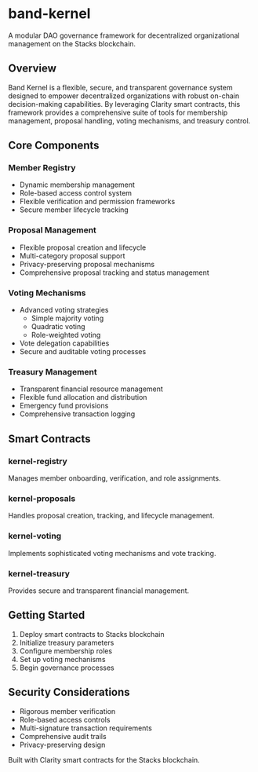 # band-kernel

A modular DAO governance framework for decentralized organizational management on the Stacks blockchain.

## Overview

Band Kernel is a flexible, secure, and transparent governance system designed to empower decentralized organizations with robust on-chain decision-making capabilities. By leveraging Clarity smart contracts, this framework provides a comprehensive suite of tools for membership management, proposal handling, voting mechanisms, and treasury control.

## Core Components

### Member Registry
- Dynamic membership management
- Role-based access control system
- Flexible verification and permission frameworks
- Secure member lifecycle tracking

### Proposal Management
- Flexible proposal creation and lifecycle
- Multi-category proposal support
- Privacy-preserving proposal mechanisms
- Comprehensive proposal tracking and status management

### Voting Mechanisms
- Advanced voting strategies
  - Simple majority voting
  - Quadratic voting
  - Role-weighted voting
- Vote delegation capabilities
- Secure and auditable voting processes

### Treasury Management
- Transparent financial resource management
- Flexible fund allocation and distribution
- Emergency fund provisions
- Comprehensive transaction logging

## Smart Contracts

### kernel-registry
Manages member onboarding, verification, and role assignments.

### kernel-proposals
Handles proposal creation, tracking, and lifecycle management.

### kernel-voting
Implements sophisticated voting mechanisms and vote tracking.

### kernel-treasury
Provides secure and transparent financial management.

## Getting Started

1. Deploy smart contracts to Stacks blockchain
2. Initialize treasury parameters
3. Configure membership roles
4. Set up voting mechanisms
5. Begin governance processes

## Security Considerations

- Rigorous member verification
- Role-based access controls
- Multi-signature transaction requirements
- Comprehensive audit trails
- Privacy-preserving design

Built with Clarity smart contracts for the Stacks blockchain.